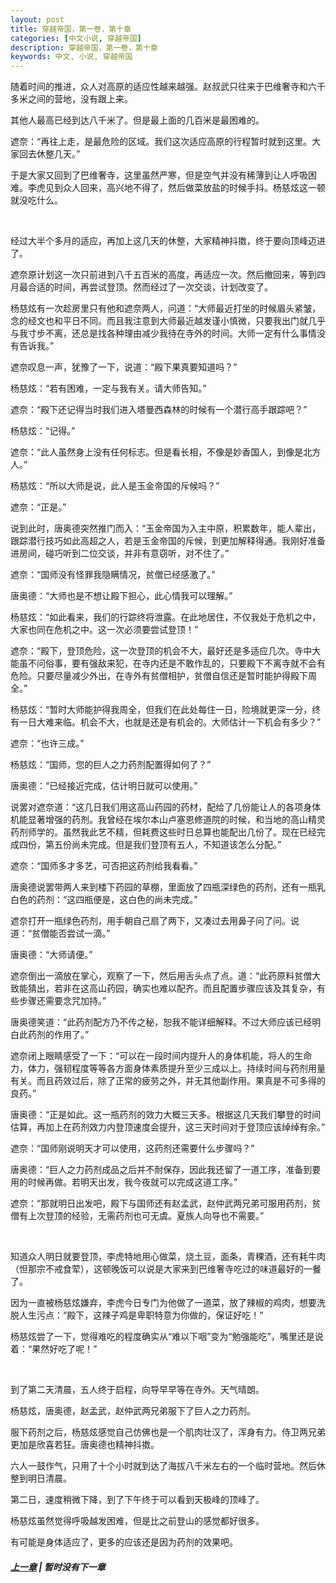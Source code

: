 ```yaml
---
layout: post
title: 穿越帝国，第一卷，第十章
categories: [中文小说, 穿越帝国]
description: 穿越帝国，第一卷，第十章
keywords: 中文, 小说, 穿越帝国
---
```


随着时间的推进，众人对高原的适应性越来越强。赵叔武只往来于巴维奢寺和六千多米之间的营地，没有跟上来。

其他人最高已经到达八千米了。但是最上面的几百米是最困难的。

遮奈：“再往上走，是最危险的区域。我们这次适应高原的行程暂时就到这里。大家回去休整几天。”

于是大家又回到了巴维奢寺，这里虽然严寒，但是空气并没有稀薄到让人呼吸困难。李虎见到众人回来，高兴地不得了，然后做菜放盐的时候手抖。杨慈炫这一顿就没吃什么。

<br/>

经过大半个多月的适应，再加上这几天的休整，大家精神抖擞，终于要向顶峰迈进了。

遮奈原计划这一次只前进到八千五百米的高度，再适应一次。然后撤回来，等到四月最合适的时间，再尝试登顶。然而经过了一次交谈，计划改变了。

杨慈炫有一次趁房里只有他和遮奈两人，问道：“大师最近打坐的时候眉头紧皱，念的经文也和平日不同。而且我注意到大师最近越发谨小慎微，只要我出门就几乎与我寸步不离，还总是找各种理由减少我待在寺外的时间。大师一定有什么事情没有告诉我。”

遮奈叹息一声，犹豫了一下，说道：“殿下果真要知道吗？”

杨慈炫：“若有困难，一定与我有关。请大师告知。”

遮奈：“殿下还记得当时我们进入塔曼西森林的时候有一个潜行高手跟踪吧？”

杨慈炫：“记得。”

遮奈：“此人虽然身上没有任何标志。但是看长相，不像是妙香国人，到像是北方人。”

杨慈炫：“所以大师是说，此人是玉金帝国的斥候吗？”

遮奈：“正是。”

说到此时，唐奥德突然推门而入：“玉金帝国为入主中原，积累数年，能人辈出，跟踪潜行技巧如此高超之人，若是玉金帝国的斥候，到更加解释得通。我刚好准备进房间，碰巧听到二位交谈，并非有意窃听，对不住了。”

遮奈：“国师没有怪罪我隐瞒情况，贫僧已经感激了。”

唐奥德：“大师也是不想让殿下担心，此心情我可以理解。”

杨慈炫：“如此看来，我们的行踪终将泄露。在此地居住，不仅我处于危机之中，大家也同在危机之中。这一次必须要尝试登顶！”

遮奈：“殿下，登顶危险，这一次登顶的机会不大，最好还是多适应几次。寺中大能虽不问俗事，要有强敌来犯，在寺内还是不敢作乱的，只要殿下不离寺就不会有危险。只要尽量减少外出，在寺外有贫僧相护，贫僧自信还是暂时能护得殿下周全。”

杨慈炫：“暂时大师能护得我周全，但我们在此处每住一日，险境就更深一分，终有一日大难来临。机会不大，也就是还是有机会的。大师估计一下机会有多少？”

遮奈：“也许三成。”

杨慈炫：“国师，您的巨人之力药剂配置得如何了？”

唐奥德：“已经接近完成，估计明日就可以使用。”

说罢对遮奈道：“这几日我们用这高山药园的药材，配给了几份能让人的各项身体机能显著增强的药剂。我曾经在埃尔本山卢塞恩修道院的时候，和当地的高山精灵药剂师学的。虽然我此艺不精，但耗费这些时日总算也能配出几份了。现在已经完成四份，第五份尚未完成。但是我们登顶有五人，不知道该怎么分配。”

遮奈：“国师多才多艺，可否把这药剂给我看看。”

唐奥德说罢带两人来到楼下药园的草棚，里面放了四瓶深绿色的药剂，还有一瓶乳白色的药剂：“这四瓶便是，这白色的尚未完成。”

遮奈打开一瓶绿色药剂，用手朝自己扇了两下，又凑过去用鼻子问了问。说道：“贫僧能否尝试一滴。”

唐奥德：“大师请便。”

遮奈倒出一滴放在掌心，观察了一下，然后用舌头点了点。道：“此药原料贫僧大致能猜出，若非在这高山药园，确实也难以配齐。而且配置步骤应该及其复杂，有些步骤还需要念咒加持。”

唐奥德笑道：“此药剂配方乃不传之秘，恕我不能详细解释。不过大师应该已经明白此药剂的作用了。”

遮奈闭上眼睛感受了一下：“可以在一段时间内提升人的身体机能，将人的生命力，体力，强韧程度等等各方面身体素质提升至少三成以上。持续时间与药剂用量有关。而且药效过后，除了正常的疲劳之外，并无其他副作用。果真是不可多得的良药。”

唐奥德：“正是如此。这一瓶药剂的效力大概三天多。根据这几天我们攀登的时间估算，再加上在药剂效力内登顶速度会提升，这三天时间对于登顶应该绰绰有余。”

遮奈：“国师刚说明天才可以使用，这药剂还需要什么步骤吗？”

唐奥德：“巨人之力药剂成品之后并不耐保存，因此我还留了一道工序，准备到要用的时候再做。若明天出发，我今夜就可以完成这道工序。”

遮奈：“那就明日出发吧，殿下与国师还有赵孟武，赵仲武两兄弟可服用药剂，贫僧有上次登顶的经验，无需药剂也可无虞。夏族人向导也不需要。”

<br/>

知道众人明日就要登顶，李虎特地用心做菜，烧土豆，面条，青稞酒，还有耗牛肉（怛那宗不戒食荤），这顿晚饭可以说是大家来到巴维奢寺吃过的味道最好的一餐了。

因为一直被杨慈炫嫌弃，李虎今日专门为他做了一道菜，放了辣椒的鸡肉，想要洗脱人生污点：“殿下，这辣子鸡是卑职特意为你做的，保证好吃！”

杨慈炫尝了一下，觉得难吃的程度确实从“难以下咽”变为“勉强能吃”，嘴里还是说着：“果然好吃了呢！”

<br/>

到了第二天清晨，五人终于启程，向导早早等在寺外。天气晴朗。

杨慈炫，唐奥德，赵孟武，赵仲武两兄弟服下了巨人之力药剂。

服下药剂之后，杨慈炫感觉自己仿佛也是一个肌肉壮汉了，浑身有力。侍卫两兄弟更加是欣喜若狂。唐奥德也精神抖擞。

六人一鼓作气，只用了十个小时就到达了海拔八千米左右的一个临时营地。然后休整到明日清晨。

第二日，速度稍微下降，到了下午终于可以看到天极峰的顶峰了。

杨慈炫虽然觉得呼吸越发困难，但是比之前登山的感觉都好很多。

有可能是身体适应了，更多的应该还是因为药剂的效果吧。


##### [上一章](/../../2020/03/10/TimeTravellerEmpire-1-9/) | 暂时没有下一章